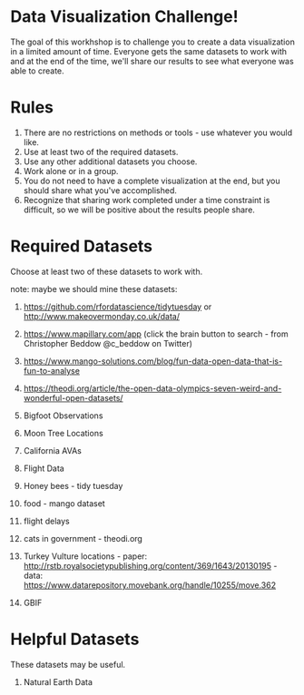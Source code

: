 # Data Visualization Challenge!

The goal of this workhshop is to challenge you to create a data visualization in a limited amount of time.  Everyone gets the same datasets to work with and at the end of the time, we'll share our results to see what everyone was able to create.

# Rules
1. There are no restrictions on methods or tools - use whatever you would like.
1. Use at least two of the required datasets.
1. Use any other additional datasets you choose.
1. Work alone or in a group.
1. You do not need to have a complete visualization at the end, but you should share what you've accomplished.
1. Recognize that sharing work completed under a time constraint is difficult, so we will be positive about the results people share.

# Required Datasets
Choose at least two of these datasets to work with. 

note: maybe we should mine these datasets: 
1. https://github.com/rfordatascience/tidytuesday or http://www.makeovermonday.co.uk/data/  
1. https://www.mapillary.com/app (click the brain button to search - from Christopher Beddow @c_beddow on Twitter)
1. https://www.mango-solutions.com/blog/fun-data-open-data-that-is-fun-to-analyse
1. https://theodi.org/article/the-open-data-olympics-seven-weird-and-wonderful-open-datasets/

1. Bigfoot Observations
1. Moon Tree Locations
1. California AVAs
1. Flight Data
1. Honey bees - tidy tuesday
1. food - mango dataset
1. flight delays
1. cats in government - theodi.org

1. Turkey Vulture locations - paper: http://rstb.royalsocietypublishing.org/content/369/1643/20130195  - data: https://www.datarepository.movebank.org/handle/10255/move.362
1. GBIF

# Helpful Datasets
These datasets may be useful.

1. Natural Earth Data

